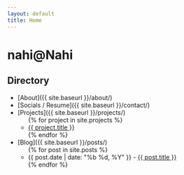 ```yaml
---
layout: default
title: Home
---
```


# nahi@Nahi

## Directory

- [About]({{ site.baseurl }}/about/)
- [Socials / Resume]({{ site.baseurl }}/contact/)
- [Projects]({{ site.baseurl }}/projects/)
  <ul>
  {% for project in site.projects %}
    <li class="subitem"><a href="{{ project.url }}">{{ project.title }}</a></li>
  {% endfor %}
  </ul>
- [Blog]({{ site.baseurl }}/posts/)
  <ul>
  {% for post in site.posts %}
    <li class="subitem">{{ post.date | date: "%b %d, %Y" }} - <a href="{{ post.url }}">{{ post.title }}</a></li>
  {% endfor %}
  </ul>
